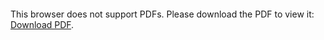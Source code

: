 <object data="https://github.com/cnrmrphy/resume/blob/master/Resume.pdf" type="application/pdf" width="700px" height="700px">
    <embed src="https://github.com/cnrmrphy/resume/blob/master/Resume.pdf">
        <p>This browser does not support PDFs. Please download the PDF to view it: <a href="http://yoursite.com/the.pdf">Download PDF</a>.</p>
    </embed>
</object>
